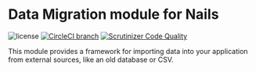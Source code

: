 # Data Migration module for Nails

![license](https://img.shields.io/badge/license-MIT-green.svg)
[![CircleCI branch](https://img.shields.io/circleci/project/github/nails/module-data-migration.svg)](https://circleci.com/gh/nails/module-data-migration)
[![Scrutinizer Code Quality](https://scrutinizer-ci.com/g/nails/module-data-migration/badges/quality-score.png)](https://scrutinizer-ci.com/g/nails/module-data-migration)

This module provides a framework for importing data into your application from external sources, like an old database or CSV.
